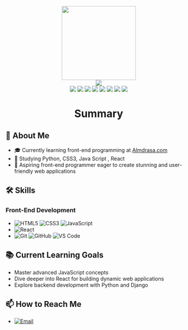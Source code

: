 <div align="center">
    <img src="GitHub.png" height="200">
</div>
<div align="center">
    <img src="https://readme-typing-svg.herokuapp.com/?color=6FDA44&size=40&center=true&vCenter=true&width=1000&height=50&lines=Hi+👋+I+am+Mostafa;Software+Engineer;Freelancer+.NET+Engineer;">
</div>
<div align="center">
    <a href="https://raw.githubusercontent.com/AhmedFathyDev/AhmedFathyDev/master/RESUME/RESUME.pdf"><img src="https://img.shields.io/badge/SWE-RESUME-6FDA44"></a>
    <a href="https://www.linkedin.com/in/Mostafamohsen92/"><img src="https://img.shields.io/badge/LinkedIn-0077b5?logo=linkedin"></a>
    <a href="https://leetcode.com/Mostafamohsen92/"><img src="https://img.shields.io/badge/LeetCode-070707?logo=leetcode"></a>
    <a href="https://www.hackerrank.com/profile/Mostafamohsen92"><img src="https://img.shields.io/badge/HackerRank-000000?logo=hackerrank"></a>
    <a href="https://www.upwork.com/freelancers/sweahmedosman"><img src="https://img.shields.io/badge/Upwork-494949?logo=upwork"></a>
    <a href="https://stackoverflow.com/users/11837259/Mostafamohsen92"><img src="https://img.shields.io/badge/Stack Overflow-f48024?logo=stackoverflow&logoColor=white"></a>
    <a href="https://t.me/Mostafamohsen92"><img src="https://img.shields.io/badge/Telegram-0088cc?logo=telegram"></a>
    <a href="https://x.com/Mostafamohsen92"><img src="https://img.shields.io/badge/X-000000?logo=x"></a>
</div>


<h1 align="center">Summary</h1>

## 🚀 About Me

- 🎓 Currently learning front-end programming at [Almdrasa.com](https://almdrasa.com)
- 🐍 Studying Python, CSS3, Java Script , React
- 💼 Aspiring front-end programmer eager to create stunning and user-friendly web applications

## 🛠️ Skills

### Front-End Development
-  
  ![HTML5](https://img.shields.io/badge/HTML5-E34F26?style=flat-square&logo=html5&logoColor=white) 
  ![CSS3](https://img.shields.io/badge/CSS3-1572B6?style=flat-square&logo=css3&logoColor=white) 
  ![JavaScript](https://img.shields.io/badge/JavaScript-F7DF1E?style=flat-square&logo=javascript&logoColor=black)
-  
  ![React](https://img.shields.io/badge/React-20232A?style=flat-square&logo=react&logoColor=61DAFB)
-  
  ![Git](https://img.shields.io/badge/Git-F05032?style=flat-square&logo=git&logoColor=white) 
  ![GitHub](https://img.shields.io/badge/GitHub-181717?style=flat-square&logo=github&logoColor=white)
  ![VS Code](https://img.shields.io/badge/VS%20Code-007ACC?style=flat-square&logo=visual-studio-code&logoColor=white)

<!--### Python Programming
- **Core Python**: ![Python](https://img.shields.io/badge/Python-3776AB?style=flat-square&logo=python&logoColor=white)
- **Web Development**: 
  ![Flask](https://img.shields.io/badge/Flask-000000?style=flat-square&logo=flask&logoColor=white) 
  ![Django](https://img.shields.io/badge/Django-092E20?style=flat-square&logo=django&logoColor=white)
- **Data Analysis**: 
  ![Pandas](https://img.shields.io/badge/Pandas-150458?style=flat-square&logo=pandas&logoColor=white) 
  ![NumPy](https://img.shields.io/badge/NumPy-013243?style=flat-square&logo=numpy&logoColor=white)-->

## 📚 Current Learning Goals

- Master advanced JavaScript concepts
- Dive deeper into React for building dynamic web applications
- Explore backend development with Python and Django

<!--## 🌟 Projects

### Front-End Projects
- **[Project Name](project-link)**: A brief description of what the project is about.
- **[Project Name](project-link)**: A brief description of what the project is about.

### Python Projects
- **[Project Name](project-link)**: A brief description of what the project is about.
- **[Project Name](project-link)**: A brief description of what the project is about.-->

<!--## 🔗 Connect with Me

- [![LinkedIn](https://img.shields.io/badge/LinkedIn-0A66C2?style=flat-square&logo=linkedin&logoColor=white)](https://www.linkedin.com/in/yourprofile)
- [![Twitter](https://img.shields.io/badge/Twitter-1DA1F2?style=flat-square&logo=twitter&logoColor=white)](https://twitter.com/yourprofile)
- [![Personal Website](https://img.shields.io/badge/Website-000000?style=flat-square&logo=About.me&logoColor=white)](https://yourwebsite.com)-->

## 📫 How to Reach Me

- [![Email](https://img.shields.io/badge/Email-D14836?style=flat-square&logo=outlook&logoColor=white)](mailto:mostafa_mohsen92@outlook.com)

